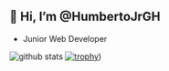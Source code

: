 ## 👋 Hi, I’m @HumbertoJrGH
- Junior Web Developer

![github stats](https://github-readme-stats.vercel.app/api/top-langs/?username=HumbertoJrGH&layout=donut-vertical&theme=radical&langs_count=12)
[![trophy](https://github-profile-trophy.vercel.app/?username=HumbertoJrGH)](https://github.com/HumbertoJrGH/HumbertoJrGH))

